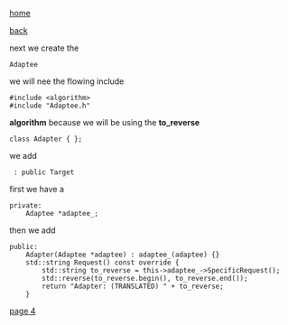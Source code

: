 [home](./page01.md)

[back](./page02.md)


next we create the

```
Adaptee
```

we will nee the flowing include

```
#include <algorithm>
#include "Adaptee.h"
```

**algorithm** because we will be using the **to_reverse**

```
class Adapter { };
```
we add

```
 : public Target
```

first we have a 

```
private:
    Adaptee *adaptee_;
```

then we add 

```
public:
    Adapter(Adaptee *adaptee) : adaptee_(adaptee) {}
    std::string Request() const override {
        std::string to_reverse = this->adaptee_->SpecificRequest();
        std::reverse(to_reverse.begin(), to_reverse.end());
        return "Adapter: (TRANSLATED) " + to_reverse;
    }
```


[page 4](./page04.md)

